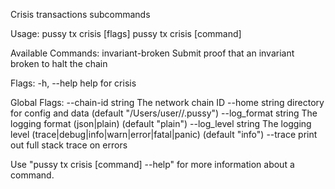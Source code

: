 Crisis transactions subcommands

Usage:
  pussy tx crisis [flags]
  pussy tx crisis [command]

Available Commands:
  invariant-broken Submit proof that an invariant broken to halt the chain

Flags:
  -h, --help   help for crisis

Global Flags:
      --chain-id string     The network chain ID
      --home string         directory for config and data (default "/Users/user//.pussy")
      --log_format string   The logging format (json|plain) (default "plain")
      --log_level string    The logging level (trace|debug|info|warn|error|fatal|panic) (default "info")
      --trace               print out full stack trace on errors

Use "pussy tx crisis [command] --help" for more information about a command.
